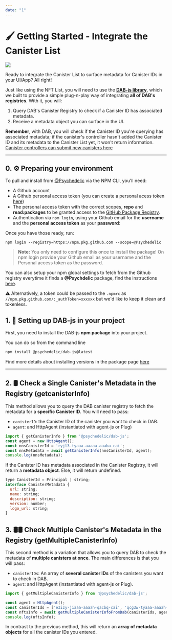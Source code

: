 ```yaml
---
date: "1"
---
```


# 🖌️ Getting Started - Integrate the Canister List

![](https://storageapi.fleek.co/fleek-team-bucket/canregistry.png)

Ready to integrate the Canister List to surface metadata for Canister IDs in your UI/App? All right!

Just like using the NFT List, you will need to use the **[DAB-js library](https://github.com/Psychedelic/DAB-js/)**, which we built to provide a simple plug-n-play way of integrating **all of DAB's registries**. With it, you will:

1. Query DAB's Canister Registry to check if a Canister ID has associated metadata.
2. Receive a metadata object you can surface in the UI.

**Remember**, with DAB, you will check if the Canister ID you're querying has associated metadata; if the canister's controller hasn't added the Canister ID and its metadata to the Canister List yet, it won't return information. [Canister controllers can submit new canisters here](https://dab-ooo.typeform.com/canister-list)

---
## 0. ⚙️ Preparing your environment

To pull and install from [@Psychedelic](https://github.com/psychedelic) via the NPM CLI, you'll need:

- A Github account
- A Github personal access token (you can create a personal acess token [here](https://github.com/settings/tokens))
- The personal access token with the correct scopes, **repo** and **read:packages** to be granted access to the [GitHub Package Registry](https://docs.github.com/en/packages/working-with-a-github-packages-registry/working-with-the-npm-registry#authenticating-to-github-packages).
- Authentication via `npm login`, using your Github email for the **username** and the **personal access token** as your **password**:

Once you have those ready, run:

```
npm login --registry=https://npm.pkg.github.com --scope=@Psychedelic
```

> **Note:** You only need to configure this once to install the package!
    On npm login provide your Github email as your username and the Personal access token as the password.

You can also setup your npm global settings to fetch from the Github registry everytime it finds a **@Psychdelic** package, find the instructions [here](https://docs.npmjs.com/configuring-your-registry-settings-as-an-npm-enterprise-user).

⚠️ Alternatively, a token could be passed to the `.npmrc` as `//npm.pkg.github.com/:_authToken=xxxxxx` but we'd like to keep it clean and tokenless.

## 1. 🧰 Setting up DAB-js in your project

First, you need to install the DAB-js **npm package** into your project.

You can do so from the command line
```js
npm install @psychedelic/dab-js@latest
```

Find more details about installing versions in the package page [here](https://github.com/Psychedelic/DAB-js/packages/987540)


---

## 2. 🛢️ Check a Single Canister's Metadata in the Registry (getcanisterInfo)

This method allows you to query the DAB canister registry to fetch the metadata for a **specific Canister ID**. You will need to pass:

- `canisterID`: the Canister ID of the canister you want to check in DAB.
- `agent`: and HttpAgent (instantiated with agent-js or Plug)


```ts
import { getCanisterInfo } from '@psychedelic/dab-js';
const agent = new HttpAgent();
const nnsCanisterId = 'ryjl3-tyaaa-aaaaa-aaaba-cai';
const nnsMetadata = await getCanisterInfo(nnsCanisterId, agent);
console.log(nnsMetadata);
```

If the Canister ID has metadata associated in the Canister Registry, it will return a **metadata object**. Else, it will return undefined.

```js
type CanisterId = Principal | string;
interface CanisterMetadata {
  url: string;
  name: string;
  description: string;
  version: number;
  logo_url: string;
}
```


## 3. 🛢️🛢️ Check Multiple Canister's Metadata in the Registry (getMultipleCanisterInfo)

This second method is a variation that allows you to query DAB to check the metadata of **multiple canisters at once**. The main differences is that you will pass:

- `canisterIDs`: An array of **several canister IDs** of the canisters you want to check in DAB.
- `agent`: and HttpAgent (instantiated with agent-js or Plug).

```ts
import { getMultipleCanisterInfo } from '@psychedelic/dab-js';

const agent = HttpAgent();
const canisterIds = ['e3izy-jiaaa-aaaah-qacbq-cai', 'qcg3w-tyaaa-aaaah-qakea-cai']; // Cronic + ICPunks
const nftsInfo = await getMultipleCanisterInfoFromDab(canisterIds, agent);
console.log(nftsInfo);
```


In contrast to the previous method, this will return an **array of metadata objects** for all the canister IDs you entered.